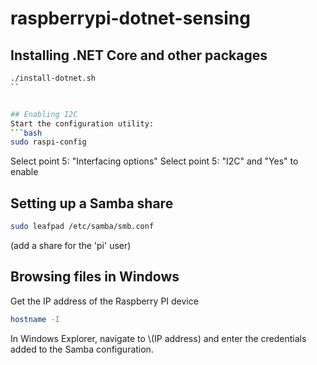 # raspberrypi-dotnet-sensing

## Installing .NET Core and other packages
```bash
./install-dotnet.sh
``


## Enabling I2C
Start the configuration utility:
```bash
sudo raspi-config
```
Select point 5: "Interfacing options"
Select point 5: "I2C" and "Yes" to enable

## Setting up a Samba share
```bash
sudo leafpad /etc/samba/smb.conf
```
(add a share for the 'pi' user)

## Browsing files in Windows
Get the IP address of the Raspberry PI device
```bash
hostname -I
```

In Windows Explorer, navigate to \\(IP address) and enter the credentials added to the Samba configuration.

